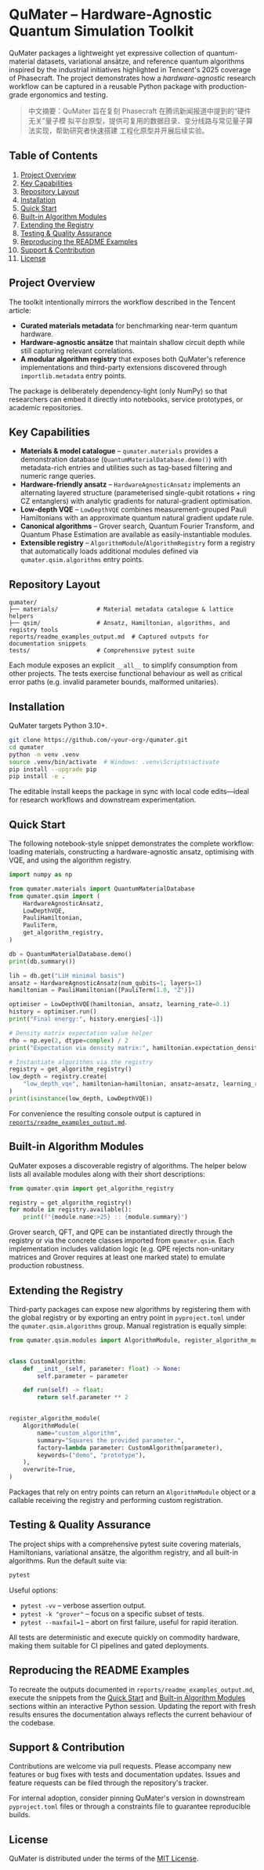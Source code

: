 # QuMater – Hardware-Agnostic Quantum Simulation Toolkit

QuMater packages a lightweight yet expressive collection of quantum-material
datasets, variational ansätze, and reference quantum algorithms inspired by the
industrial initiatives highlighted in Tencent's 2025 coverage of Phasecraft.
The project demonstrates how a *hardware-agnostic* research workflow can be
captured in a reusable Python package with production-grade ergonomics and
testing.

> 中文摘要：QuMater 旨在复刻 Phasecraft 在腾讯新闻报道中提到的“硬件无关”量子模
> 拟平台原型，提供可复用的数据目录、变分线路与常见量子算法实现，帮助研究者快速搭建
> 工程化原型并开展后续实验。

## Table of Contents

1. [Project Overview](#project-overview)
2. [Key Capabilities](#key-capabilities)
3. [Repository Layout](#repository-layout)
4. [Installation](#installation)
5. [Quick Start](#quick-start)
6. [Built-in Algorithm Modules](#built-in-algorithm-modules)
7. [Extending the Registry](#extending-the-registry)
8. [Testing & Quality Assurance](#testing--quality-assurance)
9. [Reproducing the README Examples](#reproducing-the-readme-examples)
10. [Support & Contribution](#support--contribution)
11. [License](#license)

## Project Overview

The toolkit intentionally mirrors the workflow described in the Tencent article:

- **Curated materials metadata** for benchmarking near-term quantum hardware.
- **Hardware-agnostic ansätze** that maintain shallow circuit depth while still
  capturing relevant correlations.
- **A modular algorithm registry** that exposes both QuMater's reference
  implementations and third-party extensions discovered through
  `importlib.metadata` entry points.

The package is deliberately dependency-light (only NumPy) so that researchers
can embed it directly into notebooks, service prototypes, or academic
repositories.

## Key Capabilities

- **Materials & model catalogue** – `qumater.materials` provides a
  demonstration database (`QuantumMaterialDatabase.demo()`) with metadata-rich
  entries and utilities such as tag-based filtering and numeric range queries.
- **Hardware-friendly ansatz** – `HardwareAgnosticAnsatz` implements an
  alternating layered structure (parameterised single-qubit rotations + ring CZ
  entanglers) with analytic gradients for natural-gradient optimisation.
- **Low-depth VQE** – `LowDepthVQE` combines measurement-grouped Pauli
  Hamiltonians with an approximate quantum natural gradient update rule.
- **Canonical algorithms** – Grover search, Quantum Fourier Transform, and
  Quantum Phase Estimation are available as easily-instantiable modules.
- **Extensible registry** – `AlgorithmModule`/`AlgorithmRegistry` form a
  registry that automatically loads additional modules defined via
  `qumater.qsim.algorithms` entry points.

## Repository Layout

```
qumater/
├── materials/           # Material metadata catalogue & lattice helpers
├── qsim/                # Ansatz, Hamiltonian, algorithms, and registry tools
reports/readme_examples_output.md  # Captured outputs for documentation snippets
tests/                   # Comprehensive pytest suite
```

Each module exposes an explicit `__all__` to simplify consumption from other
projects.  The tests exercise functional behaviour as well as critical error
paths (e.g. invalid parameter bounds, malformed unitaries).

## Installation

QuMater targets Python 3.10+.

```bash
git clone https://github.com/<your-org>/qumater.git
cd qumater
python -m venv .venv
source .venv/bin/activate  # Windows: .venv\Scripts\activate
pip install --upgrade pip
pip install -e .
```

The editable install keeps the package in sync with local code edits—ideal for
research workflows and downstream experimentation.

## Quick Start

The following notebook-style snippet demonstrates the complete workflow: loading
materials, constructing a hardware-agnostic ansatz, optimising with VQE, and
using the algorithm registry.

```python
import numpy as np

from qumater.materials import QuantumMaterialDatabase
from qumater.qsim import (
    HardwareAgnosticAnsatz,
    LowDepthVQE,
    PauliHamiltonian,
    PauliTerm,
    get_algorithm_registry,
)

db = QuantumMaterialDatabase.demo()
print(db.summary())

lih = db.get("LiH minimal basis")
ansatz = HardwareAgnosticAnsatz(num_qubits=1, layers=1)
hamiltonian = PauliHamiltonian([PauliTerm(1.0, "Z")])

optimiser = LowDepthVQE(hamiltonian, ansatz, learning_rate=0.1)
history = optimiser.run()
print("Final energy:", history.energies[-1])

# Density matrix expectation value helper
rho = np.eye(2, dtype=complex) / 2
print("Expectation via density matrix:", hamiltonian.expectation_density(rho))

# Instantiate algorithms via the registry
registry = get_algorithm_registry()
low_depth = registry.create(
    "low_depth_vqe", hamiltonian=hamiltonian, ansatz=ansatz, learning_rate=0.05
)
print(isinstance(low_depth, LowDepthVQE))
```

For convenience the resulting console output is captured in
[`reports/readme_examples_output.md`](reports/readme_examples_output.md).

## Built-in Algorithm Modules

QuMater exposes a discoverable registry of algorithms.  The helper below lists
all available modules along with their short descriptions:

```python
from qumater.qsim import get_algorithm_registry

registry = get_algorithm_registry()
for module in registry.available():
    print(f"{module.name:>25} :: {module.summary}")
```

Grover search, QFT, and QPE can be instantiated directly through the registry
or via the concrete classes imported from `qumater.qsim`.  Each implementation
includes validation logic (e.g. QPE rejects non-unitary matrices and Grover
requires at least one marked state) to emulate production robustness.

## Extending the Registry

Third-party packages can expose new algorithms by registering them with the
global registry or by exporting an entry point in `pyproject.toml` under the
`qumater.qsim.algorithms` group.  Manual registration is equally simple:

```python
from qumater.qsim.modules import AlgorithmModule, register_algorithm_module


class CustomAlgorithm:
    def __init__(self, parameter: float) -> None:
        self.parameter = parameter

    def run(self) -> float:
        return self.parameter ** 2


register_algorithm_module(
    AlgorithmModule(
        name="custom_algorithm",
        summary="Squares the provided parameter.",
        factory=lambda parameter: CustomAlgorithm(parameter),
        keywords=("demo", "prototype"),
    ),
    overwrite=True,
)
```

Packages that rely on entry points can return an `AlgorithmModule` object or a
callable receiving the registry and performing custom registration.

## Testing & Quality Assurance

The project ships with a comprehensive pytest suite covering materials,
Hamiltonians, variational ansätze, the algorithm registry, and all built-in
algorithms.  Run the default suite via:

```bash
pytest
```

Useful options:

- `pytest -vv` – verbose assertion output.
- `pytest -k "grover"` – focus on a specific subset of tests.
- `pytest --maxfail=1` – abort on first failure, useful for rapid iteration.

All tests are deterministic and execute quickly on commodity hardware, making
them suitable for CI pipelines and gated deployments.

## Reproducing the README Examples

To recreate the outputs documented in
`reports/readme_examples_output.md`, execute the snippets from the
[Quick Start](#quick-start) and [Built-in Algorithm Modules](#built-in-algorithm-modules)
sections within an interactive Python session.  Updating the report with fresh
results ensures the documentation always reflects the current behaviour of the
codebase.

## Support & Contribution

Contributions are welcome via pull requests.  Please accompany new features or
bug fixes with tests and documentation updates.  Issues and feature requests can
be filed through the repository's tracker.

For internal adoption, consider pinning QuMater's version in downstream
`pyproject.toml` files or through a constraints file to guarantee reproducible
builds.

## License

QuMater is distributed under the terms of the [MIT License](LICENSE).

